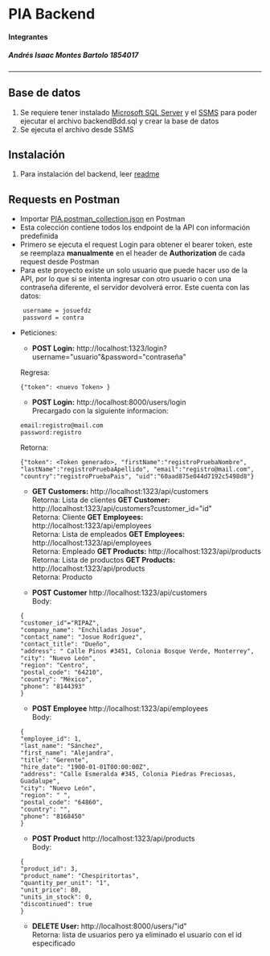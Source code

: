 
# PIA Backend
#### Integrantes
##### Andrés Isaac Montes Bartolo 1854017
----
## Base de datos
1. Se requiere tener instalado [Microsoft SQL Server](https://www.microsoft.com/es-mx/sql-server/sql-server-downloads) y el [SSMS](https://docs.microsoft.com/en-us/sql/ssms/download-sql-server-management-studio-ssms?view=sql-server-ver15) para poder ejecutar el archivo backendBdd.sql y crear la base de datos
2. Se ejecuta el archivo desde SSMS

## Instalación
1. Para instalación del backend, leer [readme](https://github.com/andresmontes3/PIA-Backend/tree/master/backend#readme)


## Requests en Postman
* Importar [PIA.postman_collection.json](https://github.com/andresmontes3/PIA-Backend/blob/master/PIA.postman_collection.json ) en Postman
* Esta colección contiene todos los endpoint de la API con información predefinida
* Primero se ejecuta el request Login para obtener el bearer token, este se reemplaza **manualmente** en el header de **Authorization** de cada request desde Postman
* Para este proyecto existe un solo usuario que puede hacer uso de la API, por lo que si se intenta ingresar con otro usuario o con una contraseña diferente, el servidor devolverá error. Este cuenta con las datos:
```
	username = josuefdz
	password = contra
```
* Peticiones:
    * **POST Login:** http://localhost:1323/login?username="usuario"&password="contraseña" </br>
    

    Regresa:
    ```
    {"token": <nuevo Token> }
    ```
    * **POST Login:** http://localhost:8000/users/login </br>
    Precargado con la siguiente informacion:
    ```
    email:registro@mail.com
    password:registro
    ```
    Retorna:
    ```
    {"token": <Token generado>, "firstName":"registroPruebaNombre", "lastName":"registroPruebaApellido", "email":"registro@mail.com", "country":"registroPruebaPais", "uid":"60aad875e044d7192c5498d8"}
    ```
    * **GET Customers:** http://localhost:1323/api/customers </br>
    Retorna: 
    Lista de clientes
    **GET Customer:** http://localhost:1323/api/customers?customer_id="id" </br>
    Retorna: 
    Cliente
       **GET Employees:** http://localhost:1323/api/employees </br>
    Retorna: 
    Lista de empleados
     **GET Employees:** http://localhost:1323/api/employees </br>
    Retorna:
    Empleado
       **GET Products:** http://localhost:1323/api/products </br>
    Retorna: 
    Lista de productos
      **GET Products:** http://localhost:1323/api/products </br>
    Retorna: 
    Producto

    * **POST Customer** http://localhost:1323/api/customers </br>
    Body:
    ```
    {
    "customer_id"="RIPAZ",
    "company_name": "Enchiladas Josue",
    "contact_name": "Josue Rodríguez",
    "contact_title": "Dueño",
    "address": " Calle Pinos #3451, Colonia Bosque Verde, Monterrey",
    "city": "Nuevo León",
    "region": "Centro",
    "postal_code": "64210",
    "country": "México",
    "phone": "8144393"
    }
    ```
   * **POST Employee** http://localhost:1323/api/employees </br>
    Body:
    ```
    {
    "employee_id": 1,
    "last_name": "Sánchez",
    "first_name": "Alejandra",
    "title": "Gerente",
    "hire_date": "1900-01-01T00:00:00Z",
    "address": "Calle Esmeralda #345, Colonia Piedras Preciosas, Guadalupe",
    "city": "Nuevo León",
    "region": " ",
    "postal_code": "64860",
    "country": "",
    "phone": "8168450"
    }
    ``` 
   * **POST Product** http://localhost:1323/api/products </br>
    Body:
    ```
    {
    "product_id": 3,
    "product_name": "Chespiritortas",
    "quantity_per_unit": "1",
    "unit_price": 80,
    "units_in_stock": 0,
    "discontinued": true
    }
    ```

    * **DELETE User:** http://localhost:8000/users/"id" </br>
    Retorna: lista de usuarios pero ya eliminado el usuario con el id especificado
